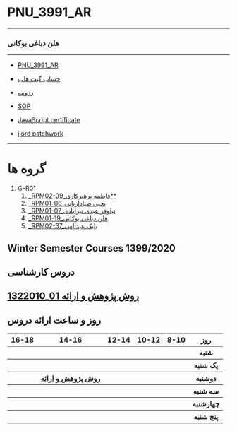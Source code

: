 # PNU_3991_AR

------------

### هلن دباغی بوکانی
 
---
- [PNU_3991_AR](https://github.com/seasun238/PNU_3991_AR)

- [حساب گیت هاب](https://github.com/seasun238)

- [رزومه](https://seasun238.github.io/)

- [SOP](https://seasun238.github.io/SOP/)

- [JavaScript certificate](IMG-20201207-WA0002.jpg)

- [jlord patchwork](https://github.com/seasun238/PNU_3991_AR/blob/main/jlord.PNG)
------------------

# گروه ها 
1. G-R01
    1. [_RPM02-09_فاطمه پرهیزکاری**](https://github.com/AliRazavi-edu/PNU_3991/tree/master/_BSc/ResearchAndPresentationMethods/1322010_02/09_%D9%81%D8%A7%D8%B7%D9%85%D9%87%20%D9%BE%D8%B1%D9%87%D9%8A%D8%B2%D9%83%D8%A7%D8%B1%D9%8A)
    1. [_RPM01-06_یحیی صیاداربابی](https://github.com/AliRazavi-edu/PNU_3991/tree/master/_BSc/ResearchAndPresentationMethods/1115133_01/06_%D9%8A%D8%AD%D9%8A%D9%8A%20%D8%B5%D9%8A%D8%A7%D8%AF%D8%A7%D8%B1%D8%A8%D8%A7%D8%A8%D9%8A)
    1. [_RPM01-07_نیلوفر عبدی تیرآبادی](https://github.com/AliRazavi-edu/PNU_3991/tree/master/_BSc/ResearchAndPresentationMethods/1115133_01/07_%D9%86%D9%8A%D9%84%D9%88%D9%81%D8%B1%20%D8%B9%D8%A8%D8%AF%D9%8A%20%D8%AA%D9%8A%D8%B1%D8%A7%D8%A8%D8%A7%D8%AF%D9%8A)
    1. [_RPM01-19_هلن دباغی بوکانی](https://github.com/AliRazavi-edu/PNU_3991/tree/master/_BSc/ResearchAndPresentationMethods/1322010_01/19_%D9%87%D9%84%D9%86%20%D8%AF%D8%A8%D8%A7%D8%BA%D9%8A%20%D8%A8%D9%88%D9%83%D8%A7%D9%86%D9%8A)
    1. [_RPM02-37_بابک عبدالهی](https://github.com/AliRazavi-edu/PNU_3991/tree/master/_BSc/ResearchAndPresentationMethods/1322010_02/37_%D8%A8%D8%A7%D8%A8%D9%83%20%D8%B9%D8%A8%D8%AF%D8%A7%D9%84%D9%87%D9%8A)



## Winter Semester Courses 1399/2020
    
## دروس کارشناسی

[1322010_01 روش پژوهش و ارائه](https://github.com/AliRazavi-edu/PNU_3991/tree/master/_BSc/ResearchAndPresentationMethods/1322010_01/19_%D9%87%D9%84%D9%86%20%D8%AF%D8%A8%D8%A7%D8%BA%D9%8A%20%D8%A8%D9%88%D9%83%D8%A7%D9%86%D9%8A)
--------------



## روز و ساعت ارائه دروس

<table style="width:100%">
    <tr>
    <th >16-18</th>
    <th >14-16</th>
    <th >12-14</th>
    <th>10-12</th>
    <th>8-10</th>
    <th>روز</th>
  <tr>
    <th ></th>
    <th ></th>
    <th ></th>
    <th></th>
    <th></th>
    <th>شنبه</th>
  </tr>
   <tr>
    <th ></th>
    <th ></th>
    <th></th>
    <th></th>
    <th ></th>
    <th>یک شنبه</th>
  </tr>
   <tr>
     <th ></th>
     <th ><a href="https://github.com/AliRazavi-edu/PNU_3991/tree/master/_BSc/ResearchAndPresentationMethods"> روش پژوهش و ارائه </a></th>
     <th></th>
     <th></th>
    <th ></th>   
    <th>دوشنبه</th>
  </tr>
   <tr>
    <th ></th>
    <th ></th>
    <th></th>
    <th></th>
    <th ></th>
    <th>سه شنبه</th>
  </tr>
   <tr>
    <th ></th>
    <th ></th>
    <th></th>
    <th></th>
     <th ></th>
    <th>چهارشنبه</th>
  </tr>
   <tr>
    <th ></th>
     <th ></th>
     <th></th>
     <th ></th>
      <th ></th>
    <th>پنج شنبه</th>
  </tr>
</table>
